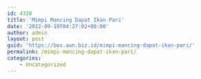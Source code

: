 ```yaml
---
id: 4320
title: 'Mimpi Mancing Dapat Ikan Pari'
date: '2022-09-19T04:27:02+00:00'
author: admin
layout: post
guid: 'https://bos.awn.biz.id/mimpi-mancing-dapat-ikan-pari/'
permalink: /mimpi-mancing-dapat-ikan-pari/
categories:
    - Uncategorized
---
```


